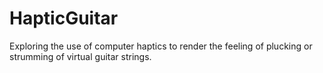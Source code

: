 # HapticGuitar
Exploring the use of computer haptics to render the feeling of plucking or strumming of virtual guitar strings.
